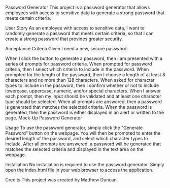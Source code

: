 
Password Generator
This project is a password generator that allows employees with access to sensitive data to generate a strong password that meets certain criteria.

User Story
As an employee with access to sensitive data, I want to randomly generate a password that meets certain criteria, so that I can create a strong password that provides greater security.

Acceptance Criteria
Given I need a new, secure password:

When I click the button to generate a password, then I am presented with a series of prompts for password criteria.
When prompted for password criteria, then I select which criteria to include in the password.
When prompted for the length of the password, then I choose a length of at least 8 characters and no more than 128 characters.
When asked for character types to include in the password, then I confirm whether or not to include lowercase, uppercase, numeric, and/or special characters.
When I answer each prompt, then my input should be validated and at least one character type should be selected.
When all prompts are answered, then a password is generated that matches the selected criteria.
When the password is generated, then the password is either displayed in an alert or written to the page.
Mock-Up
Password Generator

Usage
To use the password generator, simply click the "Generate Password" button on the webpage. You will then be prompted to enter the desired length of the password, and select which character types to include. After all prompts are answered, a password will be generated that matches the selected criteria and displayed in the text area on the webpage.

Installation
No installation is required to use the password generator. Simply open the index.html file in your web browser to access the application.

Credits
This project was created by Matthew Duncan.
